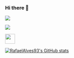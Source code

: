 ### Hi there 👋

<!--
**RafaelAlves93/RafaelAlves93** is a ✨ _special_ ✨ repository because its `README.md` (this file) appears on your GitHub profile.

Here are some ideas to get you started:

- 🔭 I’m currently working on ...
- 🌱 I’m currently learning ...
- 👯 I’m looking to collaborate on ...
- 🤔 I’m looking for help with ...
- 💬 Ask me about ...
- 📫 How to reach me: ...
- 😄 Pronouns: ...
- ⚡ Fun fact: ...
-->


![](https://komarev.com/ghpvc/?username=RafaelAlves93)

<a href="https://www.github.com/RafaelAlves93" target="_blank" rel="noreferrer"><img
src="https://img.shields.io/github/followers/RafaelAlves93?logo=github&style=for-the-badge&color=0891b2&labelColor=1c1917" /></a>


<p align="left"> <a href="https://www.github.com/RafaelAlves93" target="_blank" rel="noreferrer"><img src="https://raw.githubusercontent.com/danielcranney/readme-generator/main/public/icons/socials/github.svg" width="32" height="32" /></a></p>

<a href="http://www.github.com/RafaelAlves93"><img src="https://github-readme-stats.vercel.app/api?username=RafaelAlves93&show_icons=true&hide=&count_private=true&title_color=0891b2&text_color=ffffff&icon_color=0891b2&bg_color=1c1917&hide_border=true&show_icons=true" alt="RafaelAlves93's GitHub stats" /></a>
